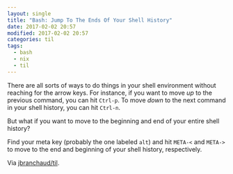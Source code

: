 ```yaml
---
layout: single
title: "Bash: Jump To The Ends Of Your Shell History"
date: 2017-02-02 20:57
modified: 2017-02-02 20:57
categories: til
tags:
  - bash
  - nix
  - til
---
```


There are all sorts of ways to do things in your shell environment without
reaching for the arrow keys. For instance, if you want to move _up_ to the
previous command, you can hit `Ctrl-p`. To move _down_ to the next
command in your shell history, you can hit `Ctrl-n`.

But what if you want to move to the beginning and end of your entire shell
history?

Find your meta key (probably the one labeled `alt`) and hit `META-<` and
`META->` to move to the end and beginning of your shell history,
respectively.

Via [jbranchaud/til](https://github.com/jbranchaud/til).
